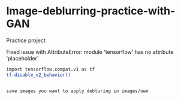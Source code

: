 # Image-deblurring-practice-with-GAN
Practice project


Fixed issue with AttributeError: module 'tensorflow' has no attribute 'placeholder' 

```bash 
import tensorflow.compat.v1 as tf
tf.disable_v2_behavior()


save images you want to apply debluring in images/own
